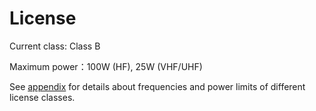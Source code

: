 # License
Current class: Class B

Maximum power：100W (HF), 25W (VHF/UHF)

See [appendix](../appendices/crac-license-classes) for details about frequencies and power limits of different license classes.